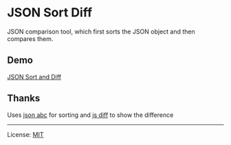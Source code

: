 # JSON Sort Diff

JSON comparison tool, which first sorts the JSON object and then compares them.

## Demo

[JSON Sort and Diff][]

## Thanks

Uses [json abc][] for sorting and [js diff][] to show the difference

---
License: [MIT][]

[json abc]: https://github.com/ShivrajRath/jsonabc "json abc"
[js diff]: https://github.com/kpdecker/jsdiff "js diff"
[json sort and diff]: http://novicelab.org/json-sort-and-diff "JSON Sort and Diff"
[mit]: https://mit-license.org/2018?c=ShivrajRath